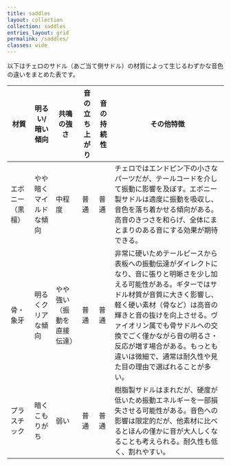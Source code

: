 ```yaml
---
title: saddles
layout: collection
collection: saddles
entries_layout: grid
permalink: /saddles/
classes: wide
---
```


以下はチェロのサドル（あご当て側サドル）の材質によって生じるわずかな音色の違いをまとめた表です。

| **材質** | **明るい/暗い傾向** | **共鳴の強さ** | **音の立ち上がり** | **音の持続性** | **その他特徴** |
| --- | --- | --- | --- | --- | --- |
| エボニー（黒檀） | やや暗くマイルドな傾向 | 中程度 | 普通 | 普通 | チェロではエンドピン下の小さなパーツだが、テールコードを介して振動に影響を及ぼす。エボニー製サドルは適度に振動を吸収し、音色を落ち着かせる傾向がある。高音のきつさを和らげ、全体にまとまりのある音にする効果が期待できる。 |
| 骨・象牙 | 明るくクリアな傾向 | やや強い（振動を直接伝達） | 普通 | 普通 | 非常に硬いためテールピースから表板への振動伝達がダイレクトになり、音に張りと明晰さを少し加える可能性がある。ギターではサドル材質が音質に大きく影響し、軽く硬い素材（骨など）は高音の輝きと音の抜けを向上させる。ヴァイオリン属でも骨サドルへの交換でごく僅かながら音の明るさ・反応が増す場合がある。もっとも違いは微細で、通常は耐久性や見た目の理由で選ばれることが多い。 |
| プラスチック | 暗くこもりがち | 弱い | 普通 | 普通 | 樹脂製サドルはまれだが、硬度が低いため振動エネルギーを一部損失させる可能性がある。音色への影響は限定的だが、他素材に比べるとほんの僅かに音が大人しくなることも考えられる。耐久性も低く、割れやすい。 |
